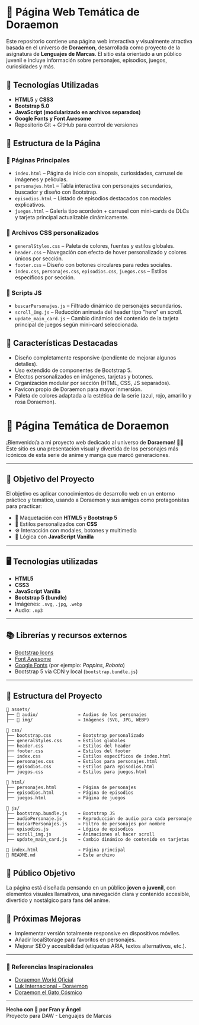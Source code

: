 
# 🌟 Página Web Temática de Doraemon

Este repositorio contiene una página web interactiva y visualmente atractiva basada en el universo de **Doraemon**, desarrollada como proyecto de la asignatura de **Lenguajes de Marcas**. El sitio está orientado a un público juvenil e incluye información sobre personajes, episodios, juegos, curiosidades y más.

## 🚀 Tecnologías Utilizadas

- **HTML5** y **CSS3**
- **Bootstrap 5.0**
- **JavaScript (modularizado en archivos separados)**
- **Google Fonts y Font Awesome**
- Repositorio Git + GitHub para control de versiones

## 🧩 Estructura de la Página

### 📄 Páginas Principales

- `index.html` – Página de inicio con sinopsis, curiosidades, carrusel de imágenes y películas.
- `personajes.html` – Tabla interactiva con personajes secundarios, buscador y diseño con Bootstrap.
- `episodios.html` – Listado de episodios destacados con modales explicativos.
- `juegos.html` – Galería tipo acordeón + carrusel con mini-cards de DLCs y tarjeta principal actualizable dinámicamente.

### 📁 Archivos CSS personalizados

- `generalStyles.css` – Paleta de colores, fuentes y estilos globales.
- `header.css` – Navegación con efecto de hover personalizado y colores únicos por sección.
- `footer.css` – Diseño con botones circulares para redes sociales.
- `index.css`, `personajes.css`, `episodios.css`, `juegos.css` – Estilos específicos por sección.

### 🧠 Scripts JS

- `buscarPersonajes.js` – Filtrado dinámico de personajes secundarios.
- `scroll_Img.js` – Reducción animada del header tipo "hero" en scroll.
- `update_main_card.js` – Cambio dinámico del contenido de la tarjeta principal de juegos según mini-card seleccionada.

## 🎨 Características Destacadas

- Diseño completamente responsive (pendiente de mejorar algunos detalles).
- Uso extendido de componentes de Bootstrap 5.
- Efectos personalizados en imágenes, tarjetas y botones.
- Organización modular por sección (HTML, CSS, JS separados).
- Favicon propio de Doraemon para mayor inmersión.
- Paleta de colores adaptada a la estética de la serie (azul, rojo, amarillo y rosa Doraemon).

# 🌟 Página Temática de Doraemon

¡Bienvenido/a a mi proyecto web dedicado al universo de **Doraemon**! 🐱‍🚀  
Este sitio es una presentación visual y divertida de los personajes más icónicos de esta serie de anime y manga que marcó generaciones.

---

## 🎯 Objetivo del Proyecto

El objetivo es aplicar conocimientos de desarrollo web en un entorno práctico y temático, usando a Doraemon y sus amigos como protagonistas para practicar:

- 🧱 Maquetación con **HTML5** y **Bootstrap 5**
- 🎨 Estilos personalizados con **CSS**
- ⚙️ Interacción con modales, botones y multimedia
- 🧠 Lógica con **JavaScript Vanilla**

---

## 🖥️ Tecnologías utilizadas

- **HTML5**  
- **CSS3**  
- **JavaScript Vanilla**  
- **Bootstrap 5 (bundle)**  
- Imágenes: `.svg`, `.jpg`, `.webp`  
- Audio: `.mp3`

---

## 📚 Librerías y recursos externos

- [Bootstrap Icons](https://icons.getbootstrap.com/)
- [Font Awesome](https://fontawesome.com/)
- [Google Fonts](https://fonts.google.com/) (por ejemplo: *Poppins*, *Roboto*)
- Bootstrap 5 vía CDN y local (`bootstrap.bundle.js`)

---

## 📁 Estructura del Proyecto

```plaintext
📁 assets/
├── 📁 audio/               → Audios de los personajes
├── 📁 img/                 → Imágenes (SVG, JPG, WEBP)

📁 css/
├── bootstrap.css          → Bootstrap personalizado
├── generalStyles.css      → Estilos globales
├── header.css             → Estilos del header
├── footer.css             → Estilos del footer
├── index.css              → Estilos específicos de index.html
├── personajes.css         → Estilos para personajes.html
├── episodios.css          → Estilos para episodios.html
├── juegos.css             → Estilos para juegos.html

📁 html/
├── personajes.html        → Página de personajes
├── episodios.html         → Página de episodios
├── juegos.html            → Página de juegos

📁 js/
├── bootstrap.bundle.js    → Bootstrap JS
├── audioPersonaje.js      → Reproducción de audio para cada personaje
├── buscarPersonajes.js    → Filtro de personajes por nombre
├── episodios.js           → Lógica de episodios
├── scroll_img.js          → Animaciones al hacer scroll
├── update_main_card.js    → Cambio dinámico de contenido en tarjetas

📄 index.html               → Página principal
📄 README.md                → Este archivo
```

## 📌 Público Objetivo

La página está diseñada pensando en un público **joven o juvenil**, con elementos visuales llamativos, una navegación clara y contenido accesible, divertido y nostálgico para fans del anime.

## 🧪 Próximas Mejoras

- Implementar versión totalmente responsive en dispositivos móviles.
- Añadir localStorage para favoritos en personajes.
- Mejorar SEO y accesibilidad (etiquetas ARIA, textos alternativos, etc.).

---

### 🔗 Referencias Inspiracionales

- [Doraemon World Oficial](https://www.doraemon-world.com/)
- [Luk Internacional - Doraemon](https://doraemon.lukinternacional.com/es/)
- [Doraemon el Gato Cósmico](https://www.doraemonelgatocosmico.com/)

---

**Hecho con 💙 por Fran y Ángel**  
Proyecto para DAW - Lenguajes de Marcas
